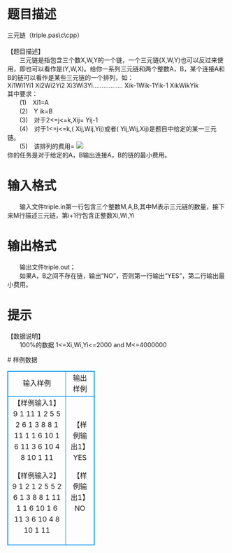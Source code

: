 # 

 
 # 题目描述 
<p>
三元链（triple.pas\c\cpp）<br><br>【题目描述】<br>　　三元链是指包含三个数X,W,Y的一个链，一个三元链(X,W,Y)也可以反过来使用，即也可以看作是(Y,W,X)。给你一系列三元链和两个整数A，B，某个连接A和B的链可以看作是某些三元链的一个排列，如：<br>Xi1Wi1Yi1 Xi2Wi2Yi2 Xi3Wi3Yi…………….. Xik-1Wik-1Yik-1 XikWikYik<br>其中要求：<br>　　(1)　Xi1=A<br>　　(2)　Y ik=B<br>　　(3)　对于2<=j<=k,Xij= Yij-1<br>　　(4)　对于1<=j<=k,( Xij,Wij,Yij)或者( Yij,Wij,Xij)是题目中给定的某一三元链。<br>　　(5)　该排列的费用= <img src="/source/joyoi/tyvj-3434/img/aHR0cDovL3d3dy5qb3lvaS5jbi9wcm9ibGVtL3R5dmotMzQzNC9wcm9ibGVtc19pbWFnZXMvMjIzOS8xLmpwZw==.jpg"><br>你的任务是对于给定的A，B输出连接A，B的链的最小费用。<br></p> 

 
 # 输入格式 
<p>
　　输入文件triple.in第一行包含三个整数M,A,B,其中M表示三元链的数量，接下来M行描述三元链，第i+1行包含正整数Xi,Wi,Yi</p> 

 
 # 输出格式 
<p>
　　输出文件triple.out；<br>　　如果A，B之间不存在链，输出“NO”，否则第一行输出“YES”，第二行输出最小费用。</p> 

 
 # 提示 
<p>
【数据说明】<br>　　100%的数据 1<=Xi,Wi,Yi<=2000 and M<=4000000<br></p> 
# 样例数据
<style>
        table,table tr th, table tr td { border:1px solid #0094ff; }
        table { width: 200px; min-height: 25px; line-height: 25px; text-align: center; border-collapse: collapse;}   
    </style>
<table>
	<tr>
		<td>输入样例</td>
		<td>输出样例</td>
	</tr>
<tr><td>【样例输入1】
9 1 11
1 2 5
5 2 6
1 3 8
8 1 11
1 1 6
10 1 6
11 3 6
10 4 8
10 1 11

【样例输入2】
9 1 2
1 2 5
5 2 6
1 3 8
8 1 11
1 1 6
10 1 6
11 3 6
10 4 8
10 1 11
</td><td>
【样例输出1】
YES

【样例输出1】
NO
</td></tr></table>
